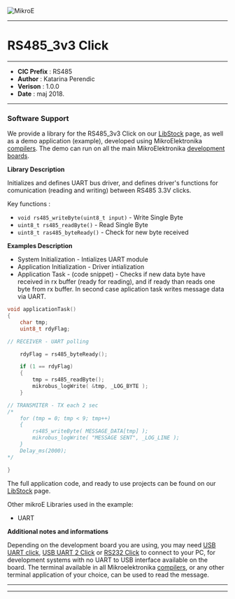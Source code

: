 ![MikroE](http://www.mikroe.com/img/designs/beta/logo_small.png)

---

# RS485_3v3 Click

---

- **CIC Prefix**  : RS485
- **Author**      : Katarina Perendic
- **Verison**     : 1.0.0
- **Date**        : maj 2018.

---

### Software Support

We provide a library for the RS485_3v3 Click on our [LibStock](https://libstock.mikroe.com/projects/view/246/rs485-3-3v-click) 
page, as well as a demo application (example), developed using MikroElektronika 
[compilers](http://shop.mikroe.com/compilers). The demo can run on all the main 
MikroElektronika [development boards](http://shop.mikroe.com/development-boards).

**Library Description**

Initializes and defines UART bus driver, and defines driver's functions for comunication (reading and writing) between RS485 3.3V clicks.

Key functions :

- ``` void rs485_writeByte(uint8_t input) ``` - Write Single Byte
- ``` uint8_t rs485_readByte() ``` - Read Single Byte
- ``` uint8_t ras485_byteReady() ``` - Check for new byte received

**Examples Description**

- System Initialization - Intializes UART module
- Application Initialization - Driver intialization
- Application Task - (code snippet) - Checks if new data byte have received in rx buffer (ready for reading),
  and if ready than reads one byte from rx buffer. In second case aplication task writes
  message data via UART.


```.c
void applicationTask()
{
    char tmp;
    uint8_t rdyFlag;

// RECEIVER - UART polling 

    rdyFlag = rs485_byteReady();

    if (1 == rdyFlag)
    {
        tmp = rs485_readByte();
        mikrobus_logWrite( &tmp, _LOG_BYTE );
    }

// TRANSMITER - TX each 2 sec
/*
    for (tmp = 0; tmp < 9; tmp++)
    {
        rs485_writeByte( MESSAGE_DATA[tmp] );
        mikrobus_logWrite( "MESSAGE SENT", _LOG_LINE );
    }
    Delay_ms(2000);
*/

}
```

The full application code, and ready to use projects can be found on our 
[LibStock](https://libstock.mikroe.com/projects/view/246/rs485-3-3v-click) page.

Other mikroE Libraries used in the example:

- UART

**Additional notes and informations**

Depending on the development board you are using, you may need 
[USB UART click](http://shop.mikroe.com/usb-uart-click), 
[USB UART 2 Click](http://shop.mikroe.com/usb-uart-2-click) or 
[RS232 Click](http://shop.mikroe.com/rs232-click) to connect to your PC, for 
development systems with no UART to USB interface available on the board. The 
terminal available in all Mikroelektronika 
[compilers](http://shop.mikroe.com/compilers), or any other terminal application 
of your choice, can be used to read the message.

---
---
